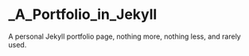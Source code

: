 # _A_Portfolio_in_Jekyll
A personal Jekyll portfolio page, nothing more, nothing less, and rarely used.
